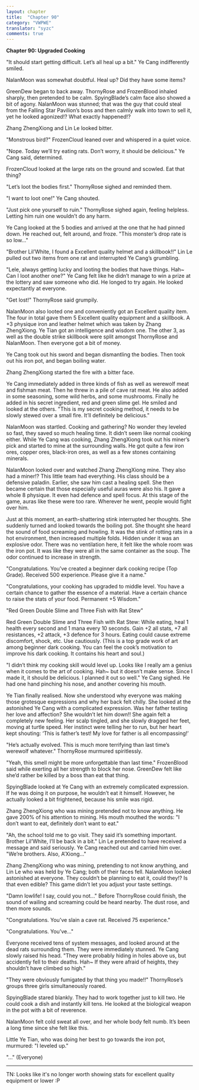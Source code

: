 ```yaml
---
layout: chapter
title:  "Chapter 90"
category: "VWPWE"
translator: "syzc"
comments: true
---
```


**Chapter 90: Upgraded Cooking**
 
"It should start getting difficult. Let’s all heal up a bit." Ye Cang indifferently smiled.
 
NalanMoon was somewhat doubtful. Heal up? Did they have some items?
 
GreenDew began to back away. ThornyRose and FrozenBlood inhaled sharply, then pretended to be calm. SpyingBlade’s calm face also showed a bit of agony. NalanMoon was stunned; that was the guy that could steal from the Falling Star Pavilion’s boss and then calmly walk into town to sell it, yet he looked agonized!? What exactly happened!?
 
Zhang ZhengXiong and Lin Le looked bitter.
 
"Monstrous bird?" FrozenCloud leaned over and whispered in a quiet voice.
 
"Nope. Today we’ll try eating rats. Don’t worry, it should be delicious." Ye Cang said, determined.
 
FrozenCloud looked at the large rats on the ground and scowled. Eat that thing?
 
"Let’s loot the bodies first." ThornyRose sighed and reminded them.
 
"I want to loot one!" Ye Cang shouted.
 
"Just pick one yourself to ruin." ThornyRose sighed again, feeling helpless. Letting him ruin one wouldn’t do any harm.
 
Ye Cang looked at the 5 bodies and arrived at the one that he had pinned down. He reached out, felt around, and froze. "This monster’s drop rate is so low..."
 
"Brother Lil’White, I found a Excellent quality helmet and a skillbook!!" Lin Le pulled out two items from one rat and interrupted Ye Cang’s grumbling.
 
"Lele, always getting lucky and looting the bodies that have things. Hah~ Can I loot another one?" Ye Cang felt like he didn’t manage to win a prize at the lottery and saw someone who did. He longed to try again. He looked expectantly at everyone.
 
"Get lost!" ThornyRose said grumpily.
 
NalanMoon also looted one and conveniently got an Excellent quality item. The four in total gave them 5 Excellent quality equipment and a skillbook. A +3 physique iron and leather helmet which was taken by Zhang ZhengXiong. Ye Tian got an intelligence and wisdom one. The other 3, as well as the double strike skillbook were split amongst ThornyRose and NalanMoon. Then everyone got a bit of money.
 
Ye Cang took out his sword and began dismantling the bodies. Then took out his iron pot, and began boiling water.
 
Zhang ZhengXiong started the fire with a bitter face.
 
Ye Cang immediately added in three kinds of fish as well as werewolf meat and fishman meat. Then he threw in a pile of cave rat meat. He also added in some seasoning, some wild herbs, and some mushrooms. Finally he added in his secret ingredient, red and green slime gel. He smiled and looked at the others. "This is my secret cooking method, it needs to be slowly stewed over a small fire. It’ll definitely be delicious."
 
NalanMoon was startled. Cooking and gathering? No wonder they leveled so fast, they saved so much healing time. It didn’t seem like normal cooking either. While Ye Cang was cooking, Zhang ZhengXiong took out his miner’s pick and started to mine at the surrounding walls. He got quite a few iron ores, copper ores, black-iron ores, as well as a few stones containing minerals. 
 
NalanMoon looked over and watched Zhang ZhengXiong mine. They also had a miner!? This little team had everything. His class should be a defensive paladin. Earlier, she saw him cast a healing spell. She then became certain that those especially useful auras were also his. It gave a whole 8 physique. It even had defence and spell focus. At this stage of the game, auras like these were too rare. Wherever he went, people would fight over him.  
 
Just at this moment, an earth-shattering stink interrupted her thoughts. She suddenly turned and looked towards the boiling pot. She thought she heard the sound of food screaming and howling. It was the stink of rotting rats in a hot environment, then increased multiple folds. Hidden under it was an explosive odor. There was no ventilation here, it felt like the whole room was the iron pot. It was like they were all in the same container as the soup. The odor continued to increase in strength.
 
"Congratulations. You’ve created a beginner dark cooking recipe (Top Grade). Received 500 experience. Please give it a name."
 
"Congratulations, your cooking has upgraded to middle level. You have a certain chance to gather the essence of a material. Have a certain chance to raise the stats of your food. Permanent +5 Wisdom."
 
"Red Green Double Slime and Three Fish with Rat Stew"
 
Red Green Double Slime and Three Fish with Rat Stew: While eating, heal 1 health every second and 1 mana every 10 seconds. Gain +2 all stats, +7 all resistances, +2 attack, +3 defence for 3 hours. Eating could cause extreme discomfort, shock, etc. Use cautiously. (This is a top grade work of art among beginner dark cooking. You can feel the cook’s motivation to improve his dark cooking. It contains his heart and soul.) 
 
"I didn’t think my cooking skill would level up. Looks like I really am a genius when it comes to the art of cooking. Hah~ but it doesn’t make sense. Since I made it, it should be delicious. I planned it out so well." Ye Cang sighed. He had one hand pinching his nose, and another covering his mouth. 
 
Ye Tian finally realised. Now she understood why everyone was making those grotesque expressions and why her back felt chilly. She looked at the astonished Ye Cang with a complicated expression. Was her father testing her love and affection? She wouldn’t let him down!! She again felt a completely new feeling. Her scalp tingled, and she slowly dragged her feet, moving at turtle speed. Her instinct were telling her to run, but her heart kept shouting: ‘This is father’s test! My love for father is all encompassing!’
 
"He’s actually evolved. This is much more terrifying than last time’s werewolf whatever." ThornyRose murmured spiritlessly.
 
"Yeah, this smell might be more unforgettable than last time." FrozenBlood said while exerting all her strength to block her nose. GreenDew felt like she’d rather be killed by a boss than eat that thing. 
 
SpyingBlade looked at Ye Cang with an extremely complicated expression. If he was doing it on purpose, he wouldn’t eat it himself. However, he actually looked a bit frightened, because his smile was rigid.
 
Zhang ZhengXiong who was mining pretended not to know anything. He gave 200% of his attention to mining. His mouth mouthed the words: "I don’t want to eat, definitely don’t want to eat."
 
"Ah, the school told me to go visit. They said it’s something important. Brother Lil’White, I’ll be back in a bit." Lin Le pretended to have received a message and said seriously. Ye Cang reached out and carried him over. "We’re brothers. Also, A’Xiong..."
 
Zhang ZhengXiong who was mining, pretending to not know anything, and Lin Le who was held by Ye Cang; both of their faces fell. NalanMoon looked astonished at everyone. They couldn’t be planning to eat it, could they!? Is that even edible? This game didn’t let you adjust your taste settings.
 
"Damn lowlife! I say, could you not..." Before ThornyRose could finish, the sound of wailing and screaming could be heard nearby. The dust rose, and then more sounds.
 
"Congratulations. You’ve slain a cave rat. Received 75 experience."
 
"Congratulations. You’ve..."
 
Everyone received tens of system messages, and looked around at the dead rats surrounding them. They were immediately stunned. Ye Cang slowly raised his head. "They were probably hiding in holes above us, but accidently fell to their deaths. Hah~ If they were afraid of heights, they shouldn’t have climbed so high."
 
"They were obviously fumigated by that thing you made!!" ThornyRose’s groups three girls simultaneously roared.
 
SpyingBlade stared blankly. They had to work together just to kill two. He could cook a dish and instantly kill tens. He looked at the biological weapon in the pot with a bit of reverence.
 
NalanMoon felt cold sweat all over, and her whole body felt numb. It’s been a long time since she felt like this.
 
Little Ye Tian, who was doing her best to go towards the iron pot, murmured: "I leveled up."
 
"..." (Everyone)

---

TN: Looks like it's no longer worth showing stats for excellent quality equipment or lower :P